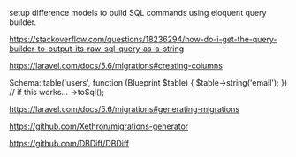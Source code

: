 

setup difference models to build SQL commands using eloquent query builder.



https://stackoverflow.com/questions/18236294/how-do-i-get-the-query-builder-to-output-its-raw-sql-query-as-a-string



https://laravel.com/docs/5.6/migrations#creating-columns


Schema::table('users', function (Blueprint $table) {
    $table->string('email');
})
// if this works...
->toSql();


https://laravel.com/docs/5.6/migrations#generating-migrations



https://github.com/Xethron/migrations-generator



https://github.com/DBDiff/DBDiff


